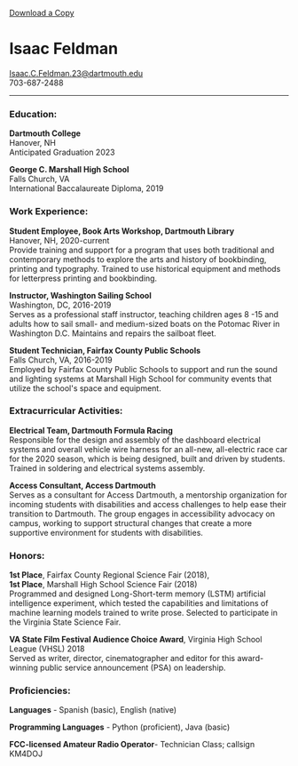 
[Download a Copy](/_docs/isaac_feldman_resume.docx/)

# Isaac Feldman


Isaac.C.Feldman.23@dartmouth.edu   
703-687-2488

---

### Education:
	
**Dartmouth College**  
Hanover, NH  
Anticipated Graduation 2023

**George C. Marshall High School**  
Falls Church, VA  
International Baccalaureate Diploma, 2019


### Work Experience: 

**Student Employee, Book Arts Workshop, Dartmouth Library**  
Hanover, NH, 2020-current  
Provide training and support for a program that uses both traditional and contemporary methods to explore the arts and history of bookbinding, printing and typography. Trained to use historical equipment and methods for letterpress printing and bookbinding.

**Instructor, Washington Sailing School**  
Washington, DC, 2016-2019  
Serves as a professional staff instructor, teaching children ages 8 -15 and adults how to sail small- and medium-sized boats on the Potomac River in Washington D.C. Maintains and repairs the sailboat fleet.

**Student Technician, Fairfax County Public Schools**  
Falls Church, VA, 2016-2019  
Employed by Fairfax County Public Schools to support and run the sound and lighting systems at Marshall High School for community events that utilize the school's space and equipment.


### Extracurricular Activities:

**Electrical Team, Dartmouth Formula Racing**  
Responsible for the design and assembly of the dashboard electrical systems and overall vehicle wire harness for an all-new, all-electric race car for the 2020 season, which is being designed, built and driven by students. Trained in soldering and electrical systems assembly. 

**Access Consultant, Access Dartmouth**  
Serves as a consultant for Access Dartmouth, a mentorship organization for incoming students with disabilities and access challenges to help ease their transition to Dartmouth. The group engages in accessibility advocacy on campus, working to support structural changes that create a more supportive environment for students with disabilities.


### Honors:

**1st Place**, Fairfax County Regional Science Fair (2018),   
**1st Place**, Marshall High School Science Fair (2018)  
Programmed and designed Long-Short-term memory (LSTM) artificial intelligence experiment, which tested the capabilities and limitations of machine learning models trained to write prose. Selected to participate in the Virginia State Science Fair.

**VA State Film Festival Audience Choice Award**, Virginia High School League (VHSL) 2018  
Served as writer, director, cinematographer and editor for this award-winning public service announcement (PSA) on leadership.


### Proficiencies:

**Languages** - Spanish (basic), English (native)	

**Programming Languages** - Python (proficient), Java (basic)

**FCC-licensed Amateur Radio Operator**- Technician Class; callsign KM4DOJ
